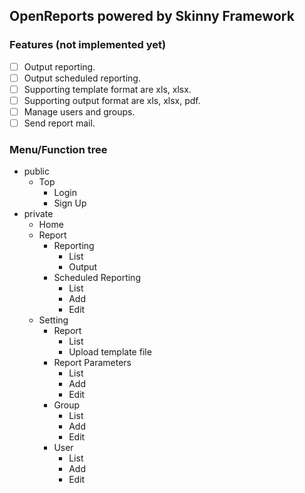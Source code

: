 ## OpenReports powered by Skinny Framework

### Features (not implemented yet)
- [ ] Output reporting.
- [ ] Output scheduled reporting.
- [ ] Supporting template format are xls, xlsx.
- [ ] Supporting output format are xls, xlsx, pdf.
- [ ] Manage users and groups.
- [ ] Send report mail.

### Menu/Function tree

- public
  - Top
    - Login
    - Sign Up
- private
  - Home
  - Report
    - Reporting
      - List
      - Output
    - Scheduled Reporting
      - List
      - Add
      - Edit
  - Setting
    - Report
      - List
      - Upload template file
    - Report Parameters
      - List
      - Add
      - Edit
    - Group
      - List
      - Add
      - Edit
    - User
      - List
      - Add
      - Edit
